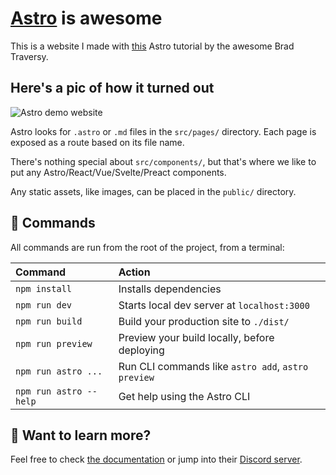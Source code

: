 # [Astro](https://astro.build) is awesome

This is a website I made with [this](https://www.youtube.com/watch?v=Oi9z5gfIHJs) Astro tutorial by the awesome Brad Traversy.

## Here's a pic of how it turned out

![Astro demo website](../../src/images/astro-screenshot.png)

Astro looks for `.astro` or `.md` files in the `src/pages/` directory. Each page is exposed as a route based on its file name.

There's nothing special about `src/components/`, but that's where we like to put any Astro/React/Vue/Svelte/Preact components.

Any static assets, like images, can be placed in the `public/` directory.

## 🧞 Commands

All commands are run from the root of the project, from a terminal:

| Command                | Action                                             |
| :--------------------- | :------------------------------------------------- |
| `npm install`          | Installs dependencies                              |
| `npm run dev`          | Starts local dev server at `localhost:3000`        |
| `npm run build`        | Build your production site to `./dist/`            |
| `npm run preview`      | Preview your build locally, before deploying       |
| `npm run astro ...`    | Run CLI commands like `astro add`, `astro preview` |
| `npm run astro --help` | Get help using the Astro CLI                       |

## 👀 Want to learn more?

Feel free to check [the documentation](https://docs.astro.build) or jump into their [Discord server](https://astro.build/chat).
